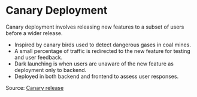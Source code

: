 # Canary Deployment

Canary deployment involves releasing new features to a subset of users before a wider release.
  
* Inspired by canary birds used to detect dangerous gases in coal mines.
* A small percentage of traffic is redirected to the new feature for testing and user feedback.
* Dark launching is when users are unaware of the new feature as deployment only to backend.
* Deployed in both backend and frontend to assess user responses.

Source: [Canary release](https://learn.microsoft.com/en-us/training/modules/implement-canary-releases-dark-launching/2-explore-canary-releases)

